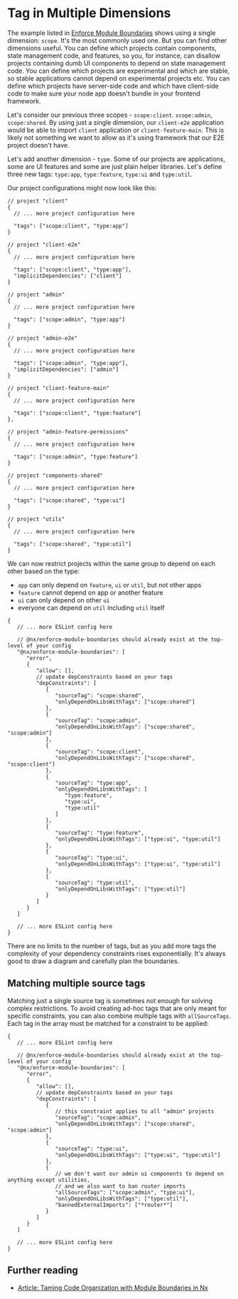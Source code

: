 # Tag in Multiple Dimensions

The example listed in [Enforce Module Boundaries](/features/enforce-module-boundaries#tags) shows using a single dimension: `scope`. It's the most commonly used one. But you can find other dimensions useful. You can define which projects contain components, state management code, and features, so you, for instance, can disallow projects containing dumb UI components to depend on state management code. You can define which projects are experimental and which are stable, so stable applications cannot depend on experimental projects etc. You can define which projects have server-side code and which have client-side code to make sure your node app doesn't bundle in your frontend framework.

Let's consider our previous three scopes - `scope:client`. `scope:admin`, `scope:shared`. By using just a single dimension, our `client-e2e` application would be able to import `client` application or `client-feature-main`. This is likely not something we want to allow as it's using framework that our E2E project doesn't have.

Let's add another dimension - `type`. Some of our projects are applications, some are UI features and some are just plain helper libraries. Let's define three new tags: `type:app`, `type:feature`, `type:ui` and `type:util`.

Our project configurations might now look like this:

```jsonc
// project "client"
{
  // ... more project configuration here

  "tags": ["scope:client", "type:app"]
}

// project "client-e2e"
{
  // ... more project configuration here

  "tags": ["scope:client", "type:app"],
  "implicitDependencies": ["client"]
}

// project "admin"
{
  // ... more project configuration here

  "tags": ["scope:admin", "type:app"]
}

// project "admin-e2e"
{
  // ... more project configuration here

  "tags": ["scope:admin", "type:app"],
  "implicitDependencies": ["admin"]
}

// project "client-feature-main"
{
  // ... more project configuration here

  "tags": ["scope:client", "type:feature"]
},

// project "admin-feature-permissions"
{
  // ... more project configuration here

  "tags": ["scope:admin", "type:feature"]
}

// project "components-shared"
{
  // ... more project configuration here

  "tags": ["scope:shared", "type:ui"]
}

// project "utils"
{
  // ... more project configuration here

  "tags": ["scope:shared", "type:util"]
}
```

We can now restrict projects within the same group to depend on each other based on the type:

-  `app` can only depend on `feature`, `ui` or `util`, but not other apps
-  `feature` cannot depend on app or another feature
-  `ui` can only depend on other `ui`
-  everyone can depend on `util` including `util` itself

```jsonc
{
   // ... more ESLint config here

   // @nx/enforce-module-boundaries should already exist at the top-level of your config
   "@nx/enforce-module-boundaries": [
      "error",
      {
         "allow": [],
         // update depConstraints based on your tags
         "depConstraints": [
            {
               "sourceTag": "scope:shared",
               "onlyDependOnLibsWithTags": ["scope:shared"]
            },
            {
               "sourceTag": "scope:admin",
               "onlyDependOnLibsWithTags": ["scope:shared", "scope:admin"]
            },
            {
               "sourceTag": "scope:client",
               "onlyDependOnLibsWithTags": ["scope:shared", "scope:client"]
            },
            {
               "sourceTag": "type:app",
               "onlyDependOnLibsWithTags": [
                  "type:feature",
                  "type:ui",
                  "type:util"
               ]
            },
            {
               "sourceTag": "type:feature",
               "onlyDependOnLibsWithTags": ["type:ui", "type:util"]
            },
            {
               "sourceTag": "type:ui",
               "onlyDependOnLibsWithTags": ["type:ui", "type:util"]
            },
            {
               "sourceTag": "type:util",
               "onlyDependOnLibsWithTags": ["type:util"]
            }
         ]
      }
   ]

   // ... more ESLint config here
}
```

There are no limits to the number of tags, but as you add more tags the complexity of your dependency constraints rises exponentially. It's always good to draw a diagram and carefully plan the boundaries.

## Matching multiple source tags

Matching just a single source tag is sometimes not enough for solving complex restrictions. To avoid creating ad-hoc tags that are only meant for specific constraints, you can also combine multiple tags with `allSourceTags`. Each tag in the array must be matched for a constraint to be applied:

```jsonc
{
   // ... more ESLint config here

   // @nx/enforce-module-boundaries should already exist at the top-level of your config
   "@nx/enforce-module-boundaries": [
      "error",
      {
         "allow": [],
         // update depConstraints based on your tags
         "depConstraints": [
            {
               // this constraint applies to all "admin" projects
               "sourceTag": "scope:admin",
               "onlyDependOnLibsWithTags": ["scope:shared", "scope:admin"]
            },
            {
               "sourceTag": "type:ui",
               "onlyDependOnLibsWithTags": ["type:ui", "type:util"]
            },
            {
               // we don't want our admin ui components to depend on anything except utilities,
               // and we also want to ban router imports
               "allSourceTags": ["scope:admin", "type:ui"],
               "onlyDependOnLibsWithTags": ["type:util"],
               "bannedExternalImports": ["*router*"]
            }
         ]
      }
   ]

   // ... more ESLint config here
}
```

## Further reading

-  [Article: Taming Code Organization with Module Boundaries in Nx](https://blog.nrwl.io/mastering-the-project-boundaries-in-nx-f095852f5bf4)
